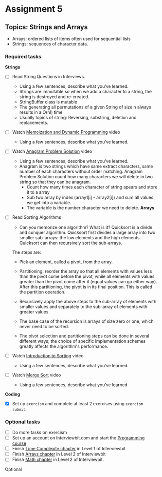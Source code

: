 # Assignment 5

## Topics: Strings and Arrays

* Arrays: ordered lists of items often used for sequential lists
* Strings: sequences of character data.

### Required tasks

**Strings**

- [ ] Read String Questions in Interviews.
  - Using a few sentences, describe what you've learned.
  - Strings are immutable so when we add a character to a string, the string is destroyed and re-created.
  - StringBuffer class is mutable
  - The generating all permutations of a given String of size n always results in a O(n!) time
  - Usually topics of string: Reversing, substring, deletion and replacements.
- [ ] Watch [Memoization and Dynamic Programming](https://www.youtube.com/watch?v=P8Xa2BitN3I) video
  - Using a few sentences, describe what you've learned.
- [ ] Watch [Anagram Problem Solution](https://www.youtube.com/watch?v=3MwRGPPB4tw) video
  - Using a few sentences, describe what you've learned.
  - Anagram is two strings which have same extract characters, same number of each characters without order matching. Anagram Problem Solution count how many characters we will delete in two string so that they can be anagram.
    + Count how many times each character of string apears and store it to a array
    + Sub two array by index (array1[i] - array2[i]) and sum all values we get into a variable.
    + The variable is the number character we need to delete.
**Arrays**

- [ ] Read Sorting Algorithms
  - Can you memorize one algorithm? What is it?
  Quicksort is a divide and conquer algorithm. Quicksort first divides a large array into two smaller sub-arrays: the low elements and     the high elements. Quicksort can then recursively sort the sub-arrays.

  The steps are:

  - Pick an element, called a pivot, from the array.
  - Partitioning: reorder the array so that all elements with values less than the pivot come before the pivot, while all elements with    values greater than the pivot come after it (equal values can go either way). After this partitioning, the pivot is in its final     position. This is called the partition operation.
  - Recursively apply the above steps to the sub-array of elements with smaller values and separately to the sub-array of elements with   greater values.
  - The base case of the recursion is arrays of size zero or one, which never need to be sorted.

  - The pivot selection and partitioning steps can be done in several different ways; the choice of specific implementation schemes greatly affects the algorithm's performance.
- [ ] Watch [Introduction to Sorting](https://www.youtube.com/watch?v=pkkFqlG0Hds) video
  - Using a few sentences, describe what you've learned.
- [ ] Watch [Merge Sort](https://www.youtube.com/watch?v=KF2j-9iSf4Q) video
  - Using a few sentences, describe what you've learned

**Coding**

- [x] Set up `exercism` and complete at least 2 exercises using `exercism submit`.

### Optional tasks

- [ ] Do more tasks on exercism
- [ ] Set up an account on Interviewbit.com and start the [Programming course](https://www.interviewbit.com/courses/programming/)
- [ ] Finish [Time Complexity chapter](https://www.interviewbit.com/courses/programming/topics/time-complexity) in Level 1 of Interviewbit
- [ ] Finish [Arrays chapter]((https://www.interviewbit.com/courses/programming/topics/arrays/)) in Level 2 of Interviewbit
- [ ] Finish [Math chapter](https://www.interviewbit.com/courses/programming/topics/math/) in Level 2 of Interviewbit.

Optional
